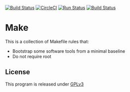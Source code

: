 [![Build
Status](https://travis-ci.org/wtanaka/make.svg?branch=master)](https://travis-ci.org/wtanaka/make)
[![CircleCI](https://circleci.com/gh/wtanaka/make/tree/master.svg?style=svg)](https://circleci.com/gh/wtanaka/make/tree/master)
[![Run
Status](https://api.shippable.com/projects/59ffa1e4e07b7707001ccb6c/badge?branch=master)](https://app.shippable.com/github/wtanaka/make)
[![Build
Status](https://semaphoreci.com/api/v1/wtanaka/make/branches/master/shields_badge.svg)](https://semaphoreci.com/wtanaka/make)

# Make

This is a collection of Makefile rules that:

* Bootstrap some software tools from a minimal baseline
* Do not require root


## License

This program is released under [GPLv3](https://www.gnu.org/licenses/gpl-3.0.txt)
